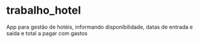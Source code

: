 # trabalho_hotel
App para gestão de hotéis, informando disponibilidade, datas de entrada e saída e total a pagar com gastos 
